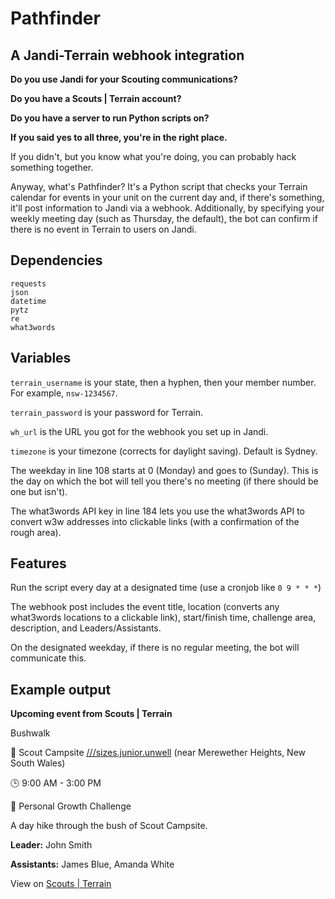 # Pathfinder

## A Jandi-Terrain webhook integration
**Do you use Jandi for your Scouting communications?**

**Do you have a Scouts | Terrain account?**

**Do you have a server to run Python scripts on?**

**If you said yes to all three, you're in the right place.**

If you didn't, but you know what you're doing, you can probably hack something together.

Anyway, what's Pathfinder? It's a Python script that checks your Terrain calendar for events in your unit on the current day and, if there's something, it'll post information to Jandi via a webhook. Additionally, by specifying your weekly meeting day (such as Thursday, the default), the bot can confirm if there is no event in Terrain to users on Jandi.

## Dependencies

```
requests
json
datetime
pytz
re
what3words
```

## Variables

`terrain_username` is your state, then a hyphen, then your member number. For example, `nsw-1234567`.

`terrain_password` is your password for Terrain.

`wh_url` is the URL you got for the webhook you set up in Jandi.

`timezone` is your timezone (corrects for daylight saving). Default is Sydney.

The weekday in line 108 starts at 0 (Monday) and goes to  (Sunday). This is the day on which the bot will tell you there's no meeting (if there should be one but isn't).

The what3words API key in line 184 lets you use the what3words API to convert w3w addresses into clickable links (with a confirmation of the rough area).

## Features

Run the script every day at a designated time (use a cronjob like `0 9 * * *`)

The webhook post includes the event title, location (converts any what3words locations to a clickable link), start/finish time, challenge area, description, and Leaders/Assistants.

On the designated weekday, if there is no regular meeting, the bot will communicate this.

## Example output

**Upcoming event from Scouts | Terrain**

Bushwalk

📍 Scout Campsite [///sizes.junior.unwell](https://w3w.co/sizes.junior.unwell) (near Merewether Heights, New South Wales)

🕒 9:00 AM - 3:00 PM

🌱 Personal Growth Challenge


A day hike through the bush of Scout Campsite.

**Leader:** John Smith

**Assistants:** James Blue, Amanda White

View on [Scouts | Terrain](terrain.scouts.com.au/programming)